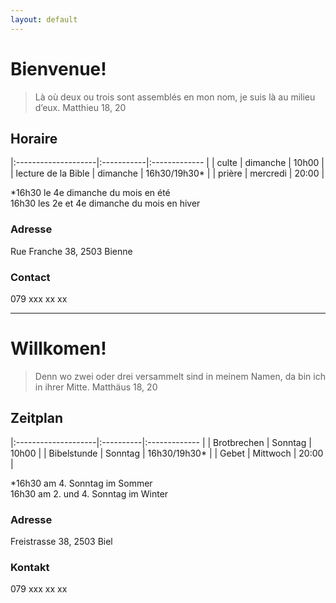 ```yaml
---
layout: default
---
```


# Bienvenue!

> Là où deux ou trois sont assemblés en mon nom, je suis là au milieu d’eux.
> Matthieu 18, 20

## Horaire

|:--------------------|:-----------|:------------- |
| culte               | dimanche   | 10h00         |
| lecture de la Bible | dimanche   | 16h30/19h30*  |
| prière              | mercredi   | 20:00         |

*16h30 le 4e dimanche du mois en été\
16h30 les 2e et 4e dimanche du mois en hiver

### Adresse
Rue Franche 38, 2503 Bienne

### Contact
079 xxx xx xx

* * *

# Willkomen!

> Denn wo zwei oder drei versammelt sind in meinem Namen, da bin ich in ihrer Mitte.
> Matthäus 18, 20

## Zeitplan

|:--------------------|:----------|:------------- |
| Brotbrechen         | Sonntag   | 10h00         |
| Bibelstunde         | Sonntag   | 16h30/19h30*  |
| Gebet               | Mittwoch  | 20:00         |

*16h30 am 4. Sonntag im Sommer\
16h30 am 2. und 4. Sonntag im Winter

### Adresse
Freistrasse 38, 2503 Biel

### Kontakt
079 xxx xx xx
